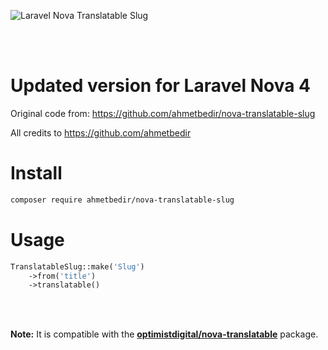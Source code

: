 ![Laravel Nova Translatable Slug](https://banners.beyondco.de/Laravel%20Nova%20Translatable%20Slug.png?theme=light&packageManager=composer+require&packageName=ahmetbedir%2Fnova-translatable-slug&pattern=architect&style=style_1&description=Makes+the+Slug+quickly+translatable+compatible.&md=1&showWatermark=1&fontSize=100px&images=https%3A%2F%2Flaravel.com%2Fimg%2Flogomark.min.svg)

</br>
</br>

# Updated version for Laravel Nova 4
Original code from: https://github.com/ahmetbedir/nova-translatable-slug

All credits to https://github.com/ahmetbedir

# Install
```sh
composer require ahmetbedir/nova-translatable-slug
```

# Usage
```php
TranslatableSlug::make('Slug')
    ->from('title')
    ->translatable()
```
</br>

</br>

**Note:** It is compatible with the [**optimistdigital/nova-translatable**](https://github.com/optimistdigital/nova-translatable) package.

